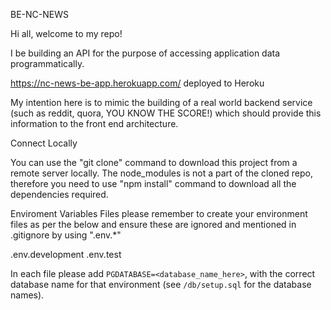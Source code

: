 BE-NC-NEWS

Hi all, welcome to my repo!

I be building an API for the purpose of accessing application data programmatically.

https://nc-news-be-app.herokuapp.com/ deployed to Heroku

My intention here is to mimic the building of a real world backend service (such as reddit, quora, YOU KNOW THE SCORE!) which should provide this information to the front end architecture.

Connect Locally

You can use the "git clone" command to download this project from a remote server locally. The node_modules is not a part of the cloned repo, therefore you need to use "npm install" command to download all the dependencies required.

Enviroment Variables Files
please remember to create your environment files as per the below and ensure these are ignored and mentioned in .gitignore by using ".env.\*"

.env.development
.env.test

In each file please add `PGDATABASE=<database_name_here>`, with the correct database name for that environment (see `/db/setup.sql` for the database names).
